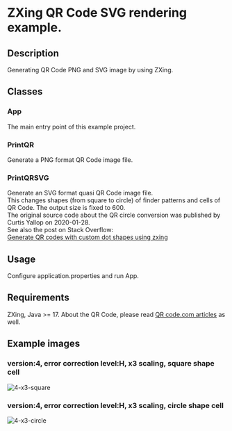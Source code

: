 # ZXing QR Code SVG rendering example.
## Description
Generating QR Code PNG and SVG image by using ZXing.

## Classes
### App
The main entry point of this example project.

### PrintQR
Generate a PNG format QR Code image file.

### PrintQRSVG
Generate an SVG format quasi QR Code image file.  
This changes shapes (from square to circle) of finder patterns and cells of QR Code. The output size is fixed to 600.  
The original source code about the QR circle conversion was published by Curtis Yallop on 2020-01-28.  
See also the post on Stack Overflow:  
[Generate QR codes with custom dot shapes using zxing](https://stackoverflow.com/questions/35419511/generate-qr-codes-with-custom-dot-shapes-using-zxing)

## Usage
Configure application.properties and run App.

## Requirements
ZXing, Java >= 17.
About the QR Code, please read [QR code.com articles](https://www.qrcode.com/en/index.html) as well.

## Example images
### version:4, error correction level:H, x3 scaling, square shape cell
![4-x3-square](https://user-images.githubusercontent.com/46396892/210091447-2ee8c7b7-36fe-418b-ba32-d225d5e7cdb7.svg)
### version:4, error correction level:H, x3 scaling, circle shape cell
![4-x3-circle](https://user-images.githubusercontent.com/46396892/210091406-4a697ca6-2315-4cf1-826e-8adab7001e29.svg)


